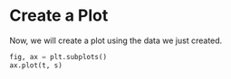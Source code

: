 # Create a Plot

Now, we will create a plot using the data we just created.

```python
fig, ax = plt.subplots()
ax.plot(t, s)
```
